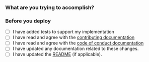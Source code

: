 ### What are you trying to accomplish?

<!-- Optional: add instructions to describe how to test -->

### Before you deploy

- [ ] I have added tests to support my implementation
- [ ] I have read and agree with
  the [contributing documentation](https://github.com/Shopify/checkout-kit-android/blob/main/.github/CONTRIBUTING.md)
- [ ] I have read and agree with
  the [code of conduct documentation](https://github.com/Shopify/checkout-kit-android/blob/main/.github/CODE_OF_CONDUCT.md)
- [ ] I have updated any documentation related to these changes.
- [ ] I have updated the [README](https://github.com/Shopify/checkout-kit-android/blob/main/README.md) (if applicable).
